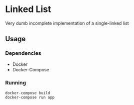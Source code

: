 # Linked List

Very dumb incomplete implementation of a single-linked list

## Usage

### Dependencies

* Docker
* Docker-Compose

### Running

``` shell
docker-compose build
docker-compose run app
```
